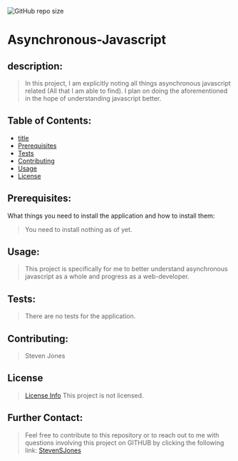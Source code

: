 ![GitHub repo size](https://img.shields.io/github/repo-size/stevensjones/Asynchronous-Javascript)

# Asynchronous-Javascript

## description: 
>In this project, I am explicitly noting all things asynchronous javascript related (All that I am able to find). I plan on doing the aforementioned in the hope of understanding javascript better.

## Table of Contents:
- [title](#title)
- [Prerequisites](#Prerequisites)
- [Tests](#Tests)
- [Contributing](#Contributing)
- [Usage](#Usage) 
- [License](#License)

## Prerequisites:
What things you need to install the application and how to install them: 
> You need to install nothing as of yet.

## Usage:
> This project is specifically for me to better understand asynchronous javascript as a whole and progress as a web-developer. 
    
## Tests:
> There are no tests for the application.
    
## Contributing:
> Steven Jones

## License
> [License Info](https://opensource.org/licenses/lot )
This project is not licensed. 

## Further Contact:
> Feel free to contribute to this repository or to reach out to me with questions involving this project on GITHUB by clicking the following link: [StevenSJones](https://github.com/stevensjones)